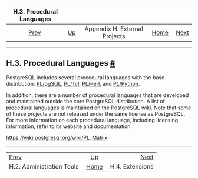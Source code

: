 <!--?xml version="1.0" encoding="UTF-8" standalone="no"?-->

|                    H.3. Procedural Languages                   |                                                              |                               |                                                       |                                                     |
| :------------------------------------------------------------: | :----------------------------------------------------------- | :---------------------------: | ----------------------------------------------------: | --------------------------------------------------: |
| [Prev](external-admin-tools.html "H.2. Administration Tools")  | [Up](external-projects.html "Appendix H. External Projects") | Appendix H. External Projects | [Home](index.html "PostgreSQL 17devel Documentation") |  [Next](external-extensions.html "H.4. Extensions") |

***

## H.3. Procedural Languages [#](#EXTERNAL-PL)

PostgreSQL includes several procedural languages with the base distribution: [PL/pgSQL](plpgsql.html "Chapter 43. PL/pgSQL — SQL Procedural Language"), [PL/Tcl](pltcl.html "Chapter 44. PL/Tcl — Tcl Procedural Language"), [PL/Perl](plperl.html "Chapter 45. PL/Perl — Perl Procedural Language"), and [PL/Python](plpython.html "Chapter 46. PL/Python — Python Procedural Language").

In addition, there are a number of procedural languages that are developed and maintained outside the core PostgreSQL distribution. A list of [procedural languages](https://wiki.postgresql.org/wiki/PL_Matrix) is maintained on the PostgreSQL wiki. Note that some of these projects are not released under the same license as PostgreSQL. For more information on each procedural language, including licensing information, refer to its website and documentation.

<https://wiki.postgresql.org/wiki/PL_Matrix>

***

|                                                                |                                                              |                                                     |
| :------------------------------------------------------------- | :----------------------------------------------------------: | --------------------------------------------------: |
| [Prev](external-admin-tools.html "H.2. Administration Tools")  | [Up](external-projects.html "Appendix H. External Projects") |  [Next](external-extensions.html "H.4. Extensions") |
| H.2. Administration Tools                                      |     [Home](index.html "PostgreSQL 17devel Documentation")    |                                     H.4. Extensions |
